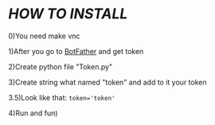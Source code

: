 # **_HOW TO INSTALL_**

0)You need make vnc

1)After you go to [BotFather](https://t.me/BotFather) and get token

2)Create python file "Token.py"

3)Create string what named "token" and add to it your token

3.5)Look like that:
`token='token'`

4)Run and fun)
